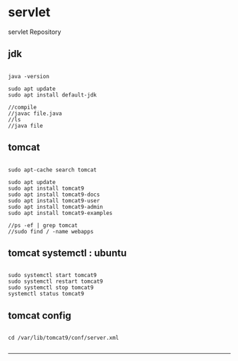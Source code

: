 servlet
===

servlet Repository


jdk
---

<pre><code>
java -version

sudo apt update
sudo apt install default-jdk

//compile
//javac file.java
//ls
//java file
</pre></code>

tomcat
---

<pre><code>
sudo apt-cache search tomcat

sudo apt update
sudo apt install tomcat9
sudo apt install tomcat9-docs
sudo apt install tomcat9-user
sudo apt install tomcat9-admin
sudo apt install tomcat9-examples

//ps -ef | grep tomcat
//sudo find / -name webapps
</pre></code>


tomcat systemctl : ubuntu
---

<pre><code>
sudo systemctl start tomcat9
sudo systemctl restart tomcat9
sudo systemctl stop tomcat9
systemctl status tomcat9
</pre></code>

tomcat config
---

<pre><code>
cd /var/lib/tomcat9/conf/server.xml

</pre></code>

***

